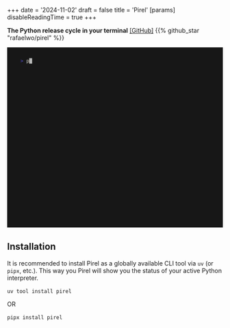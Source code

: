 +++
date = '2024-11-02'
draft = false
title = 'Pirel'
[params]
  disableReadingTime = true
+++

**The Python release cycle in your terminal** [[GitHub]](https://github.com/RafaelWO/pirel) {{% github_star "rafaelwo/pirel" %}}

<!--more-->

![cli-example](https://raw.githubusercontent.com/RafaelWO/pirel/refs/heads/main/assets/images/cli_demo.gif)


## Installation
It is recommended to install Pirel as a globally available CLI tool via `uv` (or `pipx`, etc.).
This way you Pirel will show you the status of your active Python interpreter.

```
uv tool install pirel
```

OR

```
pipx install pirel
```
